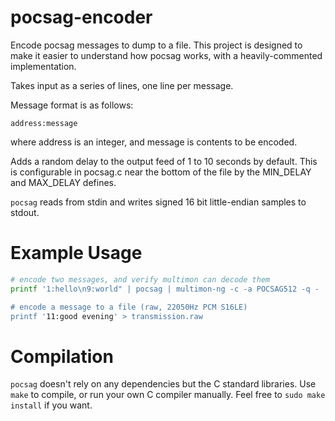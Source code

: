 # pocsag-encoder

Encode pocsag messages to dump to a file. This project is designed to make it
easier to understand how pocsag works, with a heavily-commented implementation.

Takes input as a series of lines, one line per message.

Message format is as follows:

```
address:message
```

where address is an integer, and message is contents to be encoded.

Adds a random delay to the output feed of 1 to 10 seconds by default. This
is configurable in pocsag.c near the bottom of the file by the MIN\_DELAY and
MAX\_DELAY defines.

`pocsag` reads from stdin and writes signed 16 bit little-endian samples to stdout.


# Example Usage

```bash
# encode two messages, and verify multimon can decode them
printf '1:hello\n9:world" | pocsag | multimon-ng -c -a POCSAG512 -q -

# encode a message to a file (raw, 22050Hz PCM S16LE)
printf '11:good evening' > transmission.raw
```

# Compilation

`pocsag` doesn't rely on any dependencies but the C standard libraries. Use
`make` to compile, or run your own C compiler manually. Feel free to
`sudo make install` if you want.
